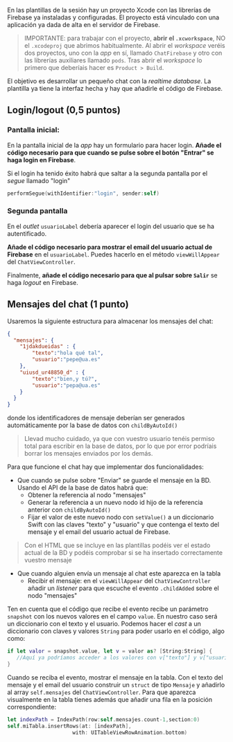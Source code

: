 
En las plantillas de la sesión hay un proyecto Xcode con las librerías de Firebase ya instaladas y configuradas. El proyecto está vinculado con una aplicación ya dada de alta en el servidor de Firebase.

> IMPORTANTE: para trabajar con el proyecto, **abrir el `.xcworkspace`**, NO el `.xcodeproj` que abrimos habitualmente. Al abrir el *workspace* veréis dos proyectos, uno con la *app* en sí, llamado `ChatFirebase` y otro con las librerías auxiliares llamado `pods`. Tras abrir el *workspace* lo primero que deberíais hacer es `Product > Build`.

El objetivo es desarrollar un pequeño chat con la *realtime database*. La plantilla ya tiene la interfaz hecha y hay que añadirle el código de Firebase.


## Login/logout (0,5 puntos)

### Pantalla inicial:

En la pantalla inicial de la *app* hay un formulario para hacer login. **Añade el código necesario para que cuando se pulse sobre el botón "Entrar" se haga login en Firebase**. 

Si el login ha tenido éxito habrá que saltar a la segunda pantalla por el *segue* llamado "login"

```swift
performSegue(withIdentifier:"login", sender:self)
```

### Segunda pantalla

En el *outlet* `usuarioLabel` debería aparecer el login del usuario que se ha autentificado.

**Añade el código necesario para mostrar el email del usuario actual de Firebase** en el `usuarioLabel`. Puedes hacerlo en el método `viewWillAppear` del `ChatViewController`. 

Finalmente, **añade el código necesario para que al pulsar sobre `Salir`** se haga *logout* en Firebase.  


## Mensajes del chat (1 punto)

Usaremos la siguiente estructura para almacenar los mensajes del chat:

```json
{
  "mensajes": {
    "1jdakdueidas" : {
        "texto":"hola qué tal",
        "usuario":"pepe@ua.es"
    },
    "uiusd_ur48850_d" : {
        "texto":"bien,y tú?",
        "usuario":"pepa@ua.es"
    }
  }
}
```

donde los identificadores de mensaje deberían ser generados automáticamente por la base de datos con `childByAutoId()`

> Llevad mucho cuidado, ya que con vuestro usuario tenéis permiso total para escribir en la base de datos, por lo que por error podríais borrar los mensajes enviados por los demás.

Para que funcione el chat hay que implementar dos funcionalidades:

- Que cuando se pulse sobre "Enviar" se guarde el mensaje en la BD. Usando el API de la base de datos habrá que:
    + Obtener la referencia al nodo "mensajes"
    + Generar la referencia a un nuevo nodo id hijo de la referencia anterior con `childByAutoId()` 
    + Fijar el valor de este nuevo nodo con `setValue()` a un diccionario Swift con las claves "texto" y "usuario" y que contenga el texto del mensaje y el email del usuario actual de Firebase.

> Con el HTML que se incluye en las plantillas podéis ver el estado actual de la BD y podéis comprobar si se ha insertado correctamente vuestro mensaje 

- Que cuando alguien envía un mensaje al chat este aparezca en la tabla
    - Recibir el mensaje: en el `viewWillAppear` del `ChatViewController` añadir un *listener* para que escuche el evento `.childAdded` sobre el nodo "mensajes"

Ten en cuenta que el código que recibe el evento recibe un parámetro `snapshot` con los nuevos valores en el campo `value`. En nuestro caso será un diccionario con el texto y el usuario. Podemos hacer el *cast* a un diccionario con claves y valores `String` para poder usarlo en el código, algo como:

```swift
if let valor = snapshot.value, let v = valor as? [String:String] {
   //Aquí ya podríamos acceder a los valores con v["texto"] y v["usuario"]
}
```

Cuando se reciba el evento, mostrar el mensaje en la tabla. Con el texto del mensaje y el email del usuario construir un `struct` de tipo `Mensaje` y añadirlo al array `self.mensajes` del `ChatViewController`. Para que aparezca visualmente en la tabla tienes además que añadir una fila en la posición correspondiente:

```swift
let indexPath = IndexPath(row:self.mensajes.count-1,section:0)
self.miTabla.insertRows(at: [indexPath], 
                     with: UITableViewRowAnimation.bottom)
```

